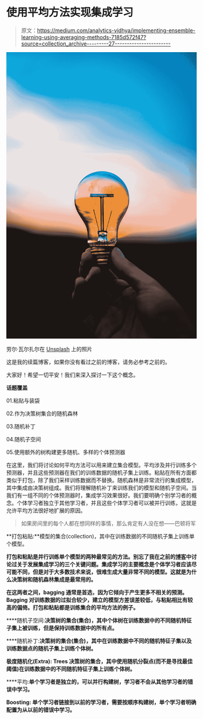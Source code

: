 # 使用平均方法实现集成学习

> 原文：<https://medium.com/analytics-vidhya/implementing-ensemble-learning-using-averaging-methods-7185d572f47?source=collection_archive---------27----------------------->

![](img/3f7ecb51885b15f64ce29ebac1db97a9.png)

劳尔·瓦尔扎尔在 [Unsplash](https://unsplash.com?utm_source=medium&utm_medium=referral) 上的照片

这是我的续篇博客，如果你没有看过之前的博客，请务必参考之前的。

大家好！希望一切平安！我们来深入探讨一下这个概念。

**话题覆盖**

01.粘贴与装袋

02.作为决策树集合的随机森林

03.随机补丁

04.随机子空间

05.使用额外的树构建更多随机、多样的个体预测器

在这里，我们将讨论如何平均方法可以用来建立集合模型。平均涉及并行训练多个预测器，并且这些预测器在我们的训练数据的随机子集上训练。粘贴在所有方面都类似于打包，除了我们采样训练数据而不替换。随机森林是非常流行的集成模型，其中集成由决策树组成。我们将理解随机补丁来训练我们的模型和随机子空间。当我们有一组不同的个体预测器时，集成学习效果很好。我们要明确个别学习者的概念。个体学习者独立于其他学习者，并且这些个体学习者可以被并行训练，这就是允许平均方法很好地扩展的原因。

> 如果房间里的每个人都在想同样的事情，那么肯定有人没在想——巴顿将军

**打包粘贴:**模型的集合(collection)，其中在训练数据的不同随机子集上训练单个模型。

**打包和粘贴是并行训练单个模型的两种最常见的方法。别忘了我在之前的[博客](/analytics-vidhya/employing-ensemble-methods-with-scikit-learn-b6714384fed3)中讨论过关于发展集成学习的三个关键问题。集成学习的主要概念是个体学习者应该尽可能不同，但是对于大多数技术来说，很难生成大量非常不同的模型。这就是为什么决策树和随机森林集成是最常用的。**

**在这两者之间，bagging 通常是首选，因为它倾向于产生更多不相关的预测。Bagging 对训练数据的过拟合较少，建立的模型方差误差较低，与粘贴相比有较高的偏倚。打包和粘贴都是训练集合的平均方法的例子。**

****随机子空间:**决策树的集合(集合)，其中个体树在训练数据中的不同随机特征子集上被训练，但是保持训练数据中的所有点。**

****随机补丁:**决策树的集合(集合)，其中在训练数据中不同的随机特征子集以及训练数据点的随机子集上训练个体树。**

****极度随机化(Extra):** Trees 决策树的集合，其中使用随机分裂点(而不是寻找最佳阈值)在训练数据中的不同随机特征子集上训练个体树。**

****平均:**单个学习者是独立的，可以并行构建树，学习者不会从其他学习者的错误中学习。**

****Boosting:** 单个学习者链接到以前的学习者，需要按顺序构建树，单个学习者明确配置为从以前的错误中学习。**